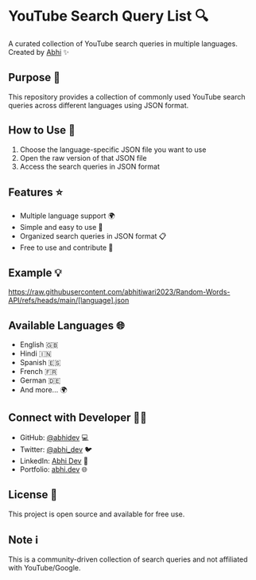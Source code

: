 # YouTube Search Query List 🔍

A curated collection of YouTube search queries in multiple languages. Created by [Abhi](@abhitiwari2023) ✨

## Purpose 🎯
This repository provides a collection of commonly used YouTube search queries across different languages using JSON format.

## How to Use 📝
1. Choose the language-specific JSON file you want to use
2. Open the raw version of that JSON file
3. Access the search queries in JSON format

## Features ⭐
- Multiple language support 🌍
- Simple and easy to use 🚀
- Organized search queries in JSON format 📋
- Free to use and contribute 🤝

## Example 💡

https://raw.githubusercontent.com/abhitiwari2023/Random-Words-API/refs/heads/main/[language].json

## Available Languages 🌐
- English 🇬🇧
- Hindi 🇮🇳
- Spanish 🇪🇸
- French 🇫🇷
- German 🇩🇪
- And more... 🌍

## Connect with Developer 👨‍💻
- GitHub: [@abhidev](https://github.com/abhitiwari2023) 💻
- Twitter: [@abhi_dev](https://twitter.com/ind_abhi_tiwari) 🐦
- LinkedIn: [Abhi Dev](https://linkedin.com/in/24-mca-abhi) 💼
- Portfolio: [abhi.dev](https://abhitiwari2023.github.io/portfolio-website/) 🌐

## License 📄
This project is open source and available for free use.

## Note ℹ️
This is a community-driven collection of search queries and not affiliated with YouTube/Google.
